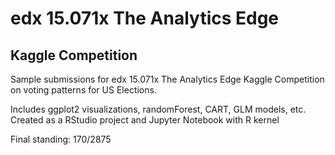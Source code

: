 # edx 15.071x The Analytics Edge
## Kaggle Competition

Sample submissions for edx 15.071x The Analytics Edge Kaggle Competition on voting patterns for US Elections.

Includes ggplot2 visualizations, randomForest, CART, GLM models, etc.
Created as a RStudio project and Jupyter Notebook with R kernel

Final standing: 170/2875
